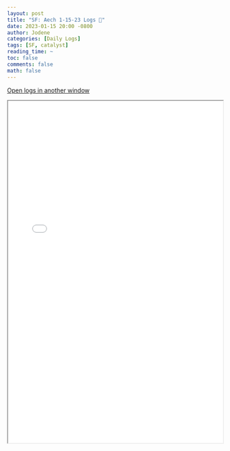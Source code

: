 ```yaml
---
layout: post
title: "SF: Aech 1-15-23 Logs 📜"
date: 2023-01-15 20:00 -0800
author: Jodene
categories: [Daily Logs]
tags: [SF, catalyst]
reading_time: ~
toc: false
comments: false
math: false
---
```


<a href="/assets/logs/2023/January/daily/1-15-23-SF/index.html#SF%3A%20Aech%201-15-23" target="_blank">Open logs in another window</a>

<iframe src="/assets/logs/2023/January/daily/1-15-23-SF/index.html#SF%3A%20Aech%201-15-23" width="100%" height="800" style="display:block; margin: 0 auto;"> </iframe>
